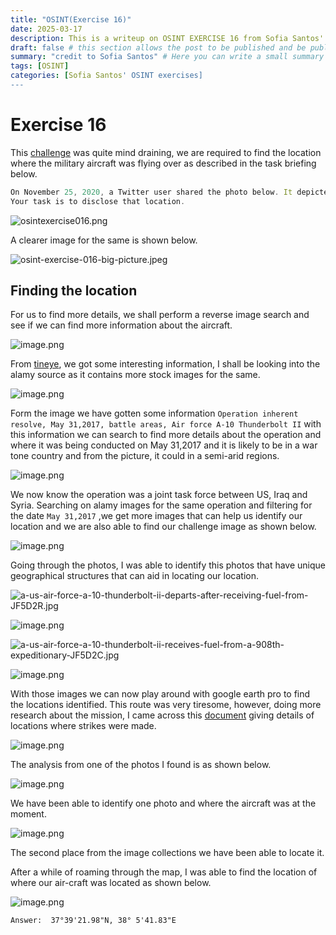 ```yaml
---
title: "OSINT(Exercise 16)"
date: 2025-03-17
description: This is a writeup on OSINT EXERCISE 16 from Sofia Santos' OSINT analysis and exercises.
draft: false # this section allows the post to be published and be public, is it is set to true the post will not be published.
summary: "credit to Sofia Santos" # Here you can write a small summary of the post if needed
tags: [OSINT]
categories: [Sofia Santos' OSINT exercises]
---
```

# Exercise 16

This [challenge](https://gralhix.com/list-of-osint-exercises/osint-exercise-016/) was quite mind draining, we are required to find the location where the military aircraft was flying over as described in the task briefing below.

```jsx
On November 25, 2020, a Twitter user shared the photo below. It depicted a military aircraft flying over an “undisclosed location”. 
Your task is to disclose that location.
```

![osintexercise016.png](osintexercise016.png)

A clearer image for the same is shown below.

![osint-exercise-016-big-picture.jpeg](osint-exercise-016-big-picture.jpeg)

## Finding the location

For us to find more details, we shall perform a reverse image search and see if we can find more information about the aircraft.

![image.png](image.png)

From [tineye](https://www.tineye.com), we got some interesting information, I shall be looking into the alamy source as it contains more stock images for the same.

![image.png](image%201.png)

Form the image we have gotten some information `Operation inherent resolve, May 31,2017, battle areas, Air force A-10 Thunderbolt II` with this information we can search to find more details about the operation and where it was being conducted on May 31,2017 and it is likely to be in a war tone country and from the picture, it could in a semi-arid regions.

![image.png](image%202.png)

We now know the operation was a joint task force between US, Iraq and Syria. Searching on alamy images for the same operation and filtering for the date `May 31,2017` ,we get more images that can help us identify our location and we are also able to find our challenge image as shown below.

![image.png](image%203.png)

Going through the photos, I was able to identify this photos that have unique geographical structures that can aid in locating our location.

![a-us-air-force-a-10-thunderbolt-ii-departs-after-receiving-fuel-from-JF5D2R.jpg](a-us-air-force-a-10-thunderbolt-ii-departs-after-receiving-fuel-from-JF5D2R.jpg)

![image.png](image%204.png)

![a-us-air-force-a-10-thunderbolt-ii-receives-fuel-from-a-908th-expeditionary-JF5D2C.jpg](a-us-air-force-a-10-thunderbolt-ii-receives-fuel-from-a-908th-expeditionary-JF5D2C.jpg)

![image.png](image%205.png)

With those images we can now play around with google earth pro to find the locations identified. This route was very tiresome, however, doing more research about the mission, I came across this [document](https://www.inherentresolve.mil/Portals/14/Documents/Strike%20Releases/2017/05May/20170531%20Strike%20Release%20-%20Final.pdf?ver=2017-05-31-070447-593) giving details of locations where strikes were made.

![image.png](image%206.png)

The analysis from one of the photos I found is as shown below.

![image.png](image%207.png)

We have been able to identify one photo and where the aircraft was at the moment.

![image.png](image%208.png)

The second place from the image collections we have been able to locate it.

After a while of roaming through the map, I was able to find the location of where our air-craft was located as shown below.

![image.png](image%209.png)

`Answer:  37°39'21.98"N, 38° 5'41.83"E`